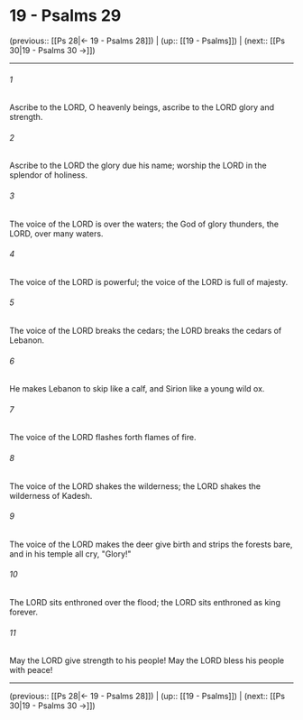# 19 - Psalms 29

(previous:: [[Ps 28|← 19 - Psalms 28]]) | (up:: [[19 - Psalms]]) | (next:: [[Ps 30|19 - Psalms 30 →]])

***


###### 1 
Ascribe to the LORD, O heavenly beings, ascribe to the LORD glory and strength. 

###### 2 
Ascribe to the LORD the glory due his name; worship the LORD in the splendor of holiness. 

###### 3 
The voice of the LORD is over the waters; the God of glory thunders, the LORD, over many waters. 

###### 4 
The voice of the LORD is powerful; the voice of the LORD is full of majesty. 

###### 5 
The voice of the LORD breaks the cedars; the LORD breaks the cedars of Lebanon. 

###### 6 
He makes Lebanon to skip like a calf, and Sirion like a young wild ox. 

###### 7 
The voice of the LORD flashes forth flames of fire. 

###### 8 
The voice of the LORD shakes the wilderness; the LORD shakes the wilderness of Kadesh. 

###### 9 
The voice of the LORD makes the deer give birth and strips the forests bare, and in his temple all cry, "Glory!" 

###### 10 
The LORD sits enthroned over the flood; the LORD sits enthroned as king forever. 

###### 11 
May the LORD give strength to his people! May the LORD bless his people with peace!

***

(previous:: [[Ps 28|← 19 - Psalms 28]]) | (up:: [[19 - Psalms]]) | (next:: [[Ps 30|19 - Psalms 30 →]])
